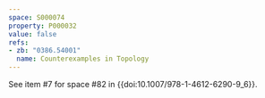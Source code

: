 ```yaml
---
space: S000074
property: P000032
value: false
refs:
- zb: "0386.54001"
  name: Counterexamples in Topology
---
```


See item #7 for space #82 in {{doi:10.1007/978-1-4612-6290-9_6}}.
